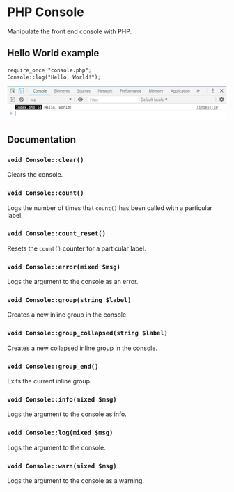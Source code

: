 # PHP Console
Manipulate the front end console with PHP.

## Hello World example
```
require_once "console.php";
Console::log("Hello, World!");
```
![Screenshot](Hello%2C%20World!.jpg)

## Documentation

### `void Console::clear()`
Clears the console.

### `void Console::count()`
Logs the number of times that `count()` has been called with a particular label.

### `void Console::count_reset()`
Resets the `count()` counter for a particular label.

### `void Console::error(mixed $msg)`
Logs the argument to the console as an error.

### `void Console::group(string $label)`
Creates a new inline group in the console.

### `void Console::group_collapsed(string $label)`
Creates a new collapsed inline group in the console.

### `void Console::group_end()`
Exits the current inline group.

### `void Console::info(mixed $msg)`
Logs the argument to the console as info.

### `void Console::log(mixed $msg)`
Logs the argument to the console.

### `void Console::warn(mixed $msg)`
Logs the argument to the console as a warning.
